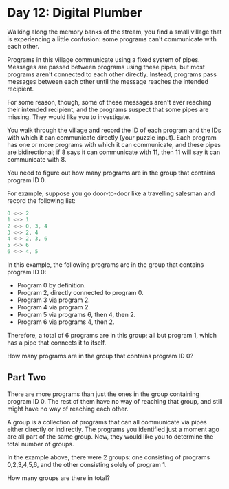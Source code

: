 # Day 12: Digital Plumber

Walking along the memory banks of the stream,
you find a small village that is experiencing a little confusion:
some programs can't communicate with each other.

Programs in this village communicate using a fixed system of pipes.
Messages are passed between programs using these pipes,
but most programs aren't connected to each other directly.
Instead, programs pass messages between each other until the
message reaches the intended recipient.

For some reason, though, some of these messages aren't ever
reaching their intended recipient, and the programs suspect
that some pipes are missing. They would like you to investigate.

You walk through the village and record the ID of each program
and the IDs with which it can communicate directly (your puzzle input).
Each program has one or more programs with which it can communicate,
and these pipes are bidirectional; if 8 says it can communicate with 11,
then 11 will say it can communicate with 8.

You need to figure out how many programs are in the group that contains program ID 0.

For example, suppose you go door-to-door like a
travelling salesman and record the following list:

```scala
0 <-> 2
1 <-> 1
2 <-> 0, 3, 4
3 <-> 2, 4
4 <-> 2, 3, 6
5 <-> 6
6 <-> 4, 5
```

In this example, the following programs are in the group that contains program ID 0:

- Program 0 by definition.
- Program 2, directly connected to program 0.
- Program 3 via program 2.
- Program 4 via program 2.
- Program 5 via programs 6, then 4, then 2.
- Program 6 via programs 4, then 2.

Therefore, a total of 6 programs are in this group;
all but program 1, which has a pipe that connects it to itself.

How many programs are in the group that contains program ID 0?

## Part Two

There are more programs than just the ones in the group containing program ID 0.
The rest of them have no way of reaching that group,
and still might have no way of reaching each other.

A group is a collection of programs that can all communicate via pipes
either directly or indirectly. The programs you identified just a
moment ago are all part of the same group. Now, they would like you
to determine the total number of groups.

In the example above, there were 2 groups: one consisting of programs
0,2,3,4,5,6, and the other consisting solely of program 1.

How many groups are there in total?
